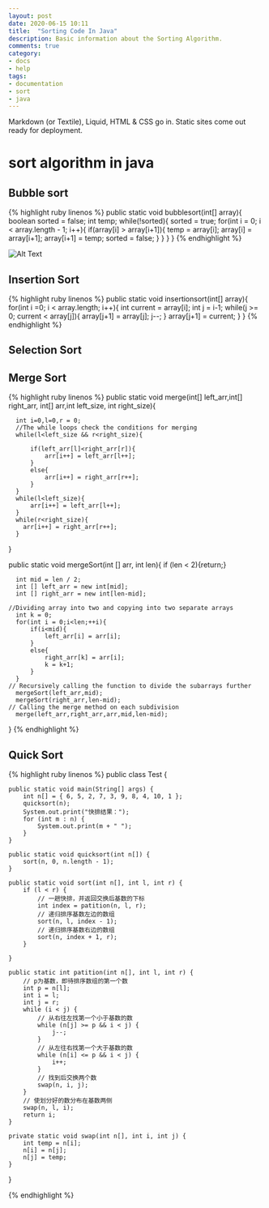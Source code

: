 ```yaml
---
layout: post
date: 2020-06-15 10:11
title:  "Sorting Code In Java"
description: Basic information about the Sorting Algorithm.
comments: true
category: 
- docs
- help
tags:
- documentation
- sort
- java
---
```


Markdown (or Textile), Liquid, HTML & CSS go in. Static sites come out ready for deployment.

# sort algorithm in java

## Bubble sort
{% highlight ruby linenos %}
public static void bubblesort(int[] array){
	boolean sorted = false;
	int temp;
	while(!sorted){
		sorted = true;
		for(int i = 0; i < array.length - 1; i++){
			if(array[i] > array[i+1]){
				temp = array[i];
				array[i] = array[i+1];
				array[i+1] = temp;
				sorted = false;
			}
		}
	}
} 
{% endhighlight %}

![Alt Text](https://images.unsplash.com/photo-1449247709967-d4461a6a6103?ixlib=rb-0.3.5&q=80&fm=jpg&crop=entropy&s=d1b9ba0f56bbb8a965d26e8c4177f4af)
<!--more-->
## Insertion Sort
{% highlight ruby linenos %}
public static void insertionsort(int[] array){
	for(int i =0; i < array.length; i++){
		int current = array[i];
		int j = i-1;
		while(j >= 0; current < array[j]){
			array[j+1] = array[j];
			j--;
		}
		array[j+1] = current;
	}
}
{% endhighlight %}

## Selection Sort


## Merge Sort
{% highlight ruby linenos %}
  public static void merge(int[] left_arr,int[] right_arr, int[] arr,int left_size, int right_size){
      
      int i=0,l=0,r = 0;
      //The while loops check the conditions for merging
      while(l<left_size && r<right_size){
          
          if(left_arr[l]<right_arr[r]){
              arr[i++] = left_arr[l++];
          }
          else{
              arr[i++] = right_arr[r++];
          }
      }
      while(l<left_size){
          arr[i++] = left_arr[l++];
      }
      while(r<right_size){
        arr[i++] = right_arr[r++];
      }
  }

  public static void mergeSort(int [] arr, int len){
      if (len < 2){return;}
      
      int mid = len / 2;
      int [] left_arr = new int[mid];
      int [] right_arr = new int[len-mid];
      
    //Dividing array into two and copying into two separate arrays
      int k = 0;
      for(int i = 0;i<len;++i){
          if(i<mid){
              left_arr[i] = arr[i];
          }
          else{
              right_arr[k] = arr[i];
              k = k+1;
          }
      }
    // Recursively calling the function to divide the subarrays further
      mergeSort(left_arr,mid);
      mergeSort(right_arr,len-mid);
    // Calling the merge method on each subdivision
      merge(left_arr,right_arr,arr,mid,len-mid);
  }
{% endhighlight %}

## Quick Sort
{% highlight ruby linenos %}
public class Test {

	public static void main(String[] args) {
		int n[] = { 6, 5, 2, 7, 3, 9, 8, 4, 10, 1 };
		quicksort(n);
		System.out.print("快排结果：");
		for (int m : n) {
			System.out.print(m + " ");
		}
	}

	public static void quicksort(int n[]) {
		sort(n, 0, n.length - 1);
	}

	public static void sort(int n[], int l, int r) {
		if (l < r) {
			// 一趟快排，并返回交换后基数的下标
			int index = patition(n, l, r);
			// 递归排序基数左边的数组
			sort(n, l, index - 1);
			// 递归排序基数右边的数组
			sort(n, index + 1, r);
		}

	}

	public static int patition(int n[], int l, int r) {
		// p为基数，即待排序数组的第一个数
		int p = n[l];
		int i = l;
		int j = r;
		while (i < j) {
			// 从右往左找第一个小于基数的数
			while (n[j] >= p && i < j) {
				j--;
			}
			// 从左往右找第一个大于基数的数
			while (n[i] <= p && i < j) {
				i++;
			}
			// 找到后交换两个数
			swap(n, i, j);
		}
		// 使划分好的数分布在基数两侧
		swap(n, l, i);
		return i;
	}

	private static void swap(int n[], int i, int j) {
		int temp = n[i];
		n[i] = n[j];
		n[j] = temp;
	}

}

{% endhighlight %}
